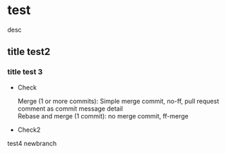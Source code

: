 # test
desc

## title test2
### title test 3
- Check

   Merge (1 or more commits): Simple merge commit, no-ff, pull request comment as commit message detail  
   Rebase and merge (1 commit): no merge commit, ff-merge

+ Check2

test4 newbranch
